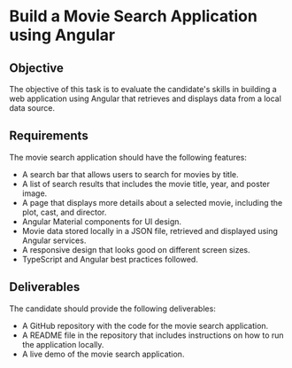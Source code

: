 Build a Movie Search Application using Angular
==============================================

Objective
---------

The objective of this task is to evaluate the candidate's skills in building a web application using Angular that retrieves and displays data from a local data source.

Requirements
------------

The movie search application should have the following features:

-   A search bar that allows users to search for movies by title.
-   A list of search results that includes the movie title, year, and poster image.
-   A page that displays more details about a selected movie, including the plot, cast, and director.
-   Angular Material components for UI design.
-   Movie data stored locally in a JSON file, retrieved and displayed using Angular services.
-   A responsive design that looks good on different screen sizes.
-   TypeScript and Angular best practices followed.

Deliverables
------------

The candidate should provide the following deliverables:

-   A GitHub repository with the code for the movie search application.
-   A README file in the repository that includes instructions on how to run the application locally.
-   A live demo of the movie search application.

